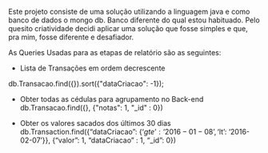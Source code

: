 Este projeto consiste de uma solução utilizando a linguagem java e como banco de dados o mongo db. Banco diferente do qual estou habituado. Pelo quesito criatividade decidi aplicar uma solução que fosse simples e que, pra mim, fosse diferente e desafiador.

As Queries Usadas para as etapas de relatório são as seguintes:

 - Lista de Transações em ordem decrescente

db.Transacao.find({}).sort({"dataCriacao": -1});

 - Obter todas as cédulas para agrupamento no Back-end
db.Transacao.find({}, {"notas": 1, "_id" : 0})

 - Obter os valores sacados dos últimos 30 dias
db.Transaction.find({“dataCriacao”: {‘$gte’: ‘2016-01-08’, ‘$lt’: ‘2016-02-07’}}, {“valor”: 1, “dataCriacao” : 1, “_id”: 0})

